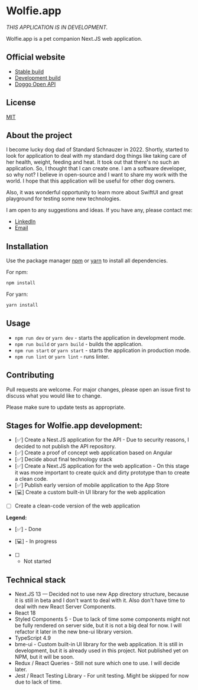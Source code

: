 # Wolfie.app

_THIS APPLICATION IS IN DEVELOPMENT._

Wolfie.app is a pet companion Next.JS web application.

## Official website
* [Stable build](https://wolfie.app)
* [Development build](https://next.wolfie.app)
* [Doggo Open API](https://api.wolfie.app)


## License
[MIT](https://choosealicense.com/licenses/mit/)

## About the project
I become lucky dog dad of Standard Schnauzer in 2022. Shortly, started to look for application to deal with my standard dog things like taking care of her health, weight, feeding and heat.
It took out that there's no such an application. So, I thought that I can create one. I am a software developer, so why not?
I believe in open-source and I want to share my work with the world. I hope that this application will be useful for other dog owners.

Also, it was wonderful opportunity to learn more about SwiftUI and great playground for testing some new technologies.

I am open to any suggestions and ideas. If you have any, please contact me:
- [LinkedIn](https://www.linkedin.com/in/amadeuszblanik/)
- [Email](mailto:amadeusz@blanik.me)

## Installation
Use the package manager [npm](https://www.npmjs.com/) or [yarn](https://yarnpkg.com) to install all dependencies.

For npm:
```bash
npm install
```

For yarn:
```bash
yarn install
```

## Usage
* `npm run dev` or `yarn dev` - starts the application in development mode.
* `npm run build` or `yarn build` - builds the application.
* `npm run start` or `yarn start` - starts the application in production mode.
* `npm run lint` or `yarn lint` - runs linter.

## Contributing
Pull requests are welcome. For major changes, please open an issue first to discuss what you would like to change.

Please make sure to update tests as appropriate.

## Stages for Wolfie.app development:
* [✅] Create a Nest.JS application for the API - Due to security reasons, I decided to not publish the API repository.
* [✅] Create a proof of concept web application based on Angular
* [✅] Decide about final technology stack
* [✅] Create a Next.JS application for the web application - On this stage it was more important to create quick and dirty prototype than to create a clean code.
* [✅] Publish early version of mobile application to the App Store
* [💻] Create a custom built-in UI library for the web application
* [ ] Create a clean-code version of the web application 

**Legend:**
* [✅] - Done
- [💻] - In progress
- [ ] - Not started

## Technical stack
- Next.JS 13 — Decided not to use new App directory structure, because it is still in beta and I don't want to deal with it. Also don't have time to deal with new React Server Components.
- React 18
- Styled Components 5 - Due to lack of time some components might not be fully rendered on server side, but it is not a big deal for now. I will refactor it later in the new bne-ui library version.
- TypeScript 4.9
- bme-ui - Custom built-in UI library for the web application. It is still in development, but it is already used in this project. Not published yet on NPM, but it will be soon.
- Redux / React Queries - Still not sure which one to use. I will decide later.
- Jest / React Testing Library - For unit testing. Might be skipped for now due to lack of time.
